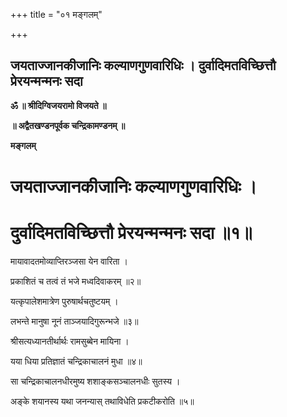 +++
title = "०१ मङ्गलम्"

+++


## जयताज्जानकीजानिः कल्याणगुणवारिधिः । दुर्वादिमतविच्छित्तौ प्रेरयन्मन्मनः सदा

**ॐ ॥ श्रीदिग्विजयरामो विजयते ॥**

**॥ अद्वैतखण्डनपूर्वक चन्द्रिकामण्डनम् ॥**

**मङ्गलम्**

# जयताज्जानकीजानिः कल्याणगुणवारिधिः । 

# दुर्वादिमतविच्छित्तौ प्रेरयन्मन्मनः सदा ॥१॥ 

मायावादतमोव्याप्तिरञ्जसा येन वारिता ।

प्रकाशितं च तत्वं तं भजे मध्वदिवाकरम् ॥२॥

यत्कृपालेशमात्रेण पुरुषार्थचतुष्टयम् ।

लभन्ते मानुषा नूनं ताञ्जयादिगुरून्भजे ॥३॥

श्रीसत्यध्यानतीर्थार्थः रामसुब्बेन मायिना ।

यया धिया प्रतिज्ञातं चन्द्रिकाचालनं मुधा ॥४॥

सा चन्द्रिकाचालनधीरमुष्य शशाङ्कसञ्चालनधीः सुतस्य ।

अङ्के शयानस्य यथा जनन्यास् तथाविधेति प्रकटीकरोति ॥५॥

